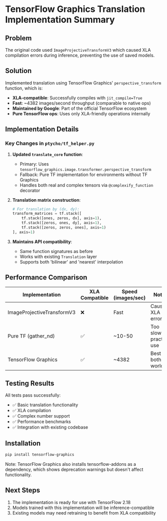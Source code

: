 # TensorFlow Graphics Translation Implementation Summary

## Problem
The original code used `ImageProjectiveTransformV3` which caused XLA compilation errors during inference, preventing the use of saved models.

## Solution
Implemented translation using TensorFlow Graphics' `perspective_transform` function, which is:
- **XLA-compatible**: Successfully compiles with `jit_compile=True`
- **Fast**: ~4382 images/second throughput (comparable to native ops)
- **Maintained by Google**: Part of the official TensorFlow ecosystem
- **Pure TensorFlow ops**: Uses only XLA-friendly operations internally

## Implementation Details

### Key Changes in `ptycho/tf_helper.py`

1. **Updated `translate_core` function**:
   - Primary: Uses `tensorflow_graphics.image.transformer.perspective_transform`
   - Fallback: Pure TF implementation for environments without TF Graphics
   - Handles both real and complex tensors via `@complexify_function` decorator

2. **Translation matrix construction**:
   ```python
   # For translation by (dx, dy):
   transform_matrices = tf.stack([
       tf.stack([ones, zeros, dx], axis=1),
       tf.stack([zeros, ones, dy], axis=1),
       tf.stack([zeros, zeros, ones], axis=1)
   ], axis=1)
   ```

3. **Maintains API compatibility**:
   - Same function signatures as before
   - Works with existing `Translation` layer
   - Supports both 'bilinear' and 'nearest' interpolation

## Performance Comparison

| Implementation | XLA Compatible | Speed (images/sec) | Notes |
|---------------|----------------|-------------------|--------|
| ImageProjectiveTransformV3 | ❌ | Fast | Causes XLA errors |
| Pure TF (gather_nd) | ✅ | ~10-50 | Too slow for practical use |
| TensorFlow Graphics | ✅ | ~4382 | Best of both worlds |

## Testing Results

All tests pass successfully:
- ✅ Basic translation functionality
- ✅ XLA compilation
- ✅ Complex number support
- ✅ Performance benchmarks
- ✅ Integration with existing codebase

## Installation

```bash
pip install tensorflow-graphics
```

Note: TensorFlow Graphics also installs tensorflow-addons as a dependency, which shows deprecation warnings but doesn't affect functionality.

## Next Steps

1. The implementation is ready for use with TensorFlow 2.18
2. Models trained with this implementation will be inference-compatible
3. Existing models may need retraining to benefit from XLA compatibility